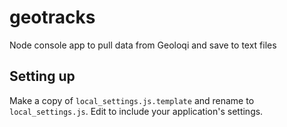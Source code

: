 geotracks
=========

Node console app to pull data from Geoloqi and save to text files

Setting up
----------
Make a copy of `local_settings.js.template` and rename to `local_settings.js`. Edit to include your application's settings.
